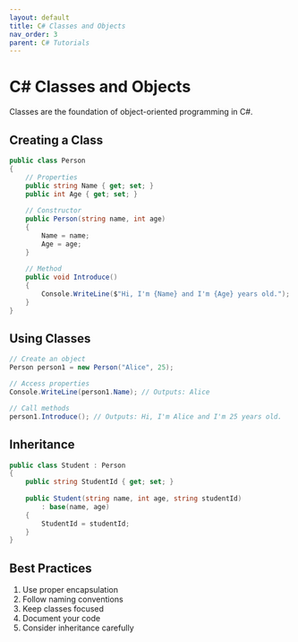 ```yaml
---
layout: default
title: C# Classes and Objects
nav_order: 3
parent: C# Tutorials
---
```


# C# Classes and Objects

Classes are the foundation of object-oriented programming in C#.

## Creating a Class

```csharp
public class Person
{
    // Properties
    public string Name { get; set; }
    public int Age { get; set; }
    
    // Constructor
    public Person(string name, int age)
    {
        Name = name;
        Age = age;
    }
    
    // Method
    public void Introduce()
    {
        Console.WriteLine($"Hi, I'm {Name} and I'm {Age} years old.");
    }
}
```

## Using Classes

```csharp
// Create an object
Person person1 = new Person("Alice", 25);

// Access properties
Console.WriteLine(person1.Name); // Outputs: Alice

// Call methods
person1.Introduce(); // Outputs: Hi, I'm Alice and I'm 25 years old.
```

## Inheritance

```csharp
public class Student : Person
{
    public string StudentId { get; set; }
    
    public Student(string name, int age, string studentId) 
        : base(name, age)
    {
        StudentId = studentId;
    }
}
```

## Best Practices

1. Use proper encapsulation
2. Follow naming conventions
3. Keep classes focused
4. Document your code
5. Consider inheritance carefully
